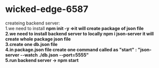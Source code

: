# wicked-edge-6587

createing backend server: <br>
1.we need to install <b>npm init -y<b> =>it will create package of json file<br>
2.we need to install backend server to locally <b> npm i json-server <b> it will create whole package json file <br>
3.create one db.json file <br>
4.in package.json file create one command called as "start" : "json-server --watch ./db.json --port=5555" <br>
5.run backend server -> npm start <br>
